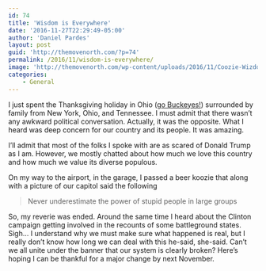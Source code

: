 ```yaml
---
id: 74
title: 'Wisdom is Everywhere'
date: '2016-11-27T22:29:49-05:00'
author: 'Daniel Pardes'
layout: post
guid: 'http://themovenorth.com/?p=74'
permalink: /2016/11/wisdom-is-everywhere/
image: 'http://themovenorth.com/wp-content/uploads/2016/11/Coozie-Wizdom-1.jpg'
categories:
    - General
---
```


I just spent the Thanksgiving holiday in Ohio ([go Buckeyes!](http://www.cleveland.com/osu/index.ssf/2016/11/who_won_the_ohio_state_michiga.html)) surrounded by family from New York, Ohio, and Tennessee. I must admit that there wasn’t any awkward political conversation. Actually, it was the opposite. What I heard was deep concern for our country and its people. It was amazing.

I’ll admit that most of the folks I spoke with are as scared of Donald Trump as I am. However, we mostly chatted about how much we love this country and how much we value its diverse populous.

On my way to the airport, in the garage, I passed a beer koozie that along with a picture of our capitol said the following

> Never underestimate the power of stupid people in large groups

So, my reverie was ended. Around the same time I heard about the Clinton campaign getting involved in the recounts of some battleground states. Sigh… I understand why we must make sure what happened is real, but I really don’t know how long we can deal with this he-said, she-said. Can’t we all unite under the banner that our system is clearly broken? Here’s hoping I can be thankful for a major change by next November.